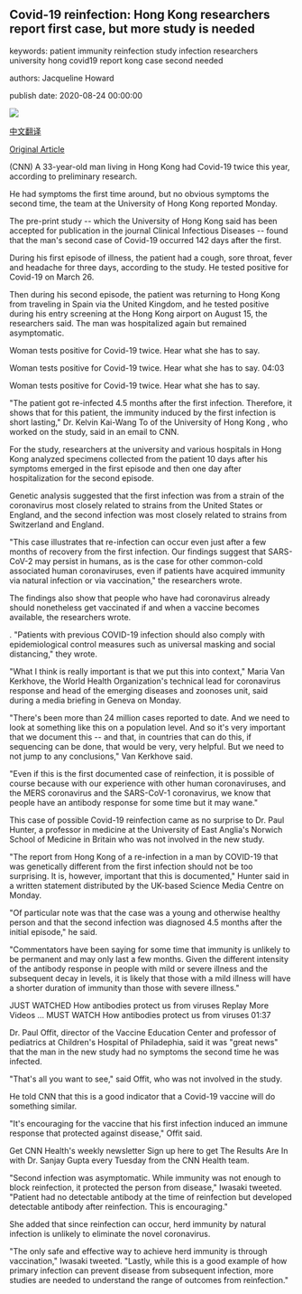 ## Covid-19 reinfection: Hong Kong researchers report first case, but more study is needed

keywords: patient immunity reinfection study infection researchers university hong covid19 report kong case second needed

authors: Jacqueline Howard

publish date: 2020-08-24 00:00:00

![](https://cdn.cnn.com/cnnnext/dam/assets/200221130556-coronavirus-image-university-of-hong-kong-super-tease.jpg)

[中文翻译](Covid-19%20reinfection%3A%20Hong%20Kong%20researchers%20report%20first%20case%2C%20but%20more%20study%20is%20needed_zh.md)

[Original Article](https://edition.cnn.com/2020/08/24/health/covid-19-reinfection-hong-kong-study/index.html)

(CNN) A 33-year-old man living in Hong Kong had Covid-19 twice this year, according to preliminary research.

He had symptoms the first time around, but no obvious symptoms the second time, the team at the University of Hong Kong reported Monday.

The pre-print study -- which the University of Hong Kong said has been accepted for publication in the journal Clinical Infectious Diseases -- found that the man's second case of Covid-19 occurred 142 days after the first.

During his first episode of illness, the patient had a cough, sore throat, fever and headache for three days, according to the study. He tested positive for Covid-19 on March 26.

Then during his second episode, the patient was returning to Hong Kong from traveling in Spain via the United Kingdom, and he tested positive during his entry screening at the Hong Kong airport on August 15, the researchers said. The man was hospitalized again but remained asymptomatic.

Woman tests positive for Covid-19 twice. Hear what she has to say.

Woman tests positive for Covid-19 twice. Hear what she has to say. 04:03

Woman tests positive for Covid-19 twice. Hear what she has to say.

"The patient got re-infected 4.5 months after the first infection. Therefore, it shows that for this patient, the immunity induced by the first infection is short lasting," Dr. Kelvin Kai-Wang To of the University of Hong Kong , who worked on the study, said in an email to CNN.

For the study, researchers at the university and various hospitals in Hong Kong analyzed specimens collected from the patient 10 days after his symptoms emerged in the first episode and then one day after hospitalization for the second episode.

Genetic analysis suggested that the first infection was from a strain of the coronavirus most closely related to strains from the United States or England, and the second infection was most closely related to strains from Switzerland and England.

"This case illustrates that re-infection can occur even just after a few months of recovery from the first infection. Our findings suggest that SARS-CoV-2 may persist in humans, as is the case for other common-cold associated human coronaviruses, even if patients have acquired immunity via natural infection or via vaccination," the researchers wrote.

The findings also show that people who have had coronavirus already should nonetheless get vaccinated if and when a vaccine becomes available, the researchers wrote.

. "Patients with previous COVID-19 infection should also comply with epidemiological control measures such as universal masking and social distancing," they wrote.

"What I think is really important is that we put this into context," Maria Van Kerkhove, the World Health Organization's technical lead for coronavirus response and head of the emerging diseases and zoonoses unit, said during a media briefing in Geneva on Monday.

"There's been more than 24 million cases reported to date. And we need to look at something like this on a population level. And so it's very important that we document this -- and that, in countries that can do this, if sequencing can be done, that would be very, very helpful. But we need to not jump to any conclusions," Van Kerkhove said.

"Even if this is the first documented case of reinfection, it is possible of course because with our experience with other human coronaviruses, and the MERS coronavirus and the SARS-CoV-1 coronavirus, we know that people have an antibody response for some time but it may wane."

This case of possible Covid-19 reinfection came as no surprise to Dr. Paul Hunter, a professor in medicine at the University of East Anglia's Norwich School of Medicine in Britain who was not involved in the new study.

"The report from Hong Kong of a re-infection in a man by COVID-19 that was genetically different from the first infection should not be too surprising. It is, however, important that this is documented," Hunter said in a written statement distributed by the UK-based Science Media Centre on Monday.

"Of particular note was that the case was a young and otherwise healthy person and that the second infection was diagnosed 4.5 months after the initial episode," he said.

"Commentators have been saying for some time that immunity is unlikely to be permanent and may only last a few months. Given the different intensity of the antibody response in people with mild or severe illness and the subsequent decay in levels, it is likely that those with a mild illness will have a shorter duration of immunity than those with severe illness."

JUST WATCHED How antibodies protect us from viruses Replay More Videos ... MUST WATCH How antibodies protect us from viruses 01:37

Dr. Paul Offit, director of the Vaccine Education Center and professor of pediatrics at Children's Hospital of Philadephia, said it was "great news" that the man in the new study had no symptoms the second time he was infected.

"That's all you want to see," said Offit, who was not involved in the study.

He told CNN that this is a good indicator that a Covid-19 vaccine will do something similar.

"It's encouraging for the vaccine that his first infection induced an immune response that protected against disease," Offit said.

Get CNN Health's weekly newsletter Sign up here to get The Results Are In with Dr. Sanjay Gupta every Tuesday from the CNN Health team.

"Second infection was asymptomatic. While immunity was not enough to block reinfection, it protected the person from disease," Iwasaki tweeted. "Patient had no detectable antibody at the time of reinfection but developed detectable antibody after reinfection. This is encouraging."

She added that since reinfection can occur, herd immunity by natural infection is unlikely to eliminate the novel coronavirus.

"The only safe and effective way to achieve herd immunity is through vaccination," Iwasaki tweeted. "Lastly, while this is a good example of how primary infection can prevent disease from subsequent infection, more studies are needed to understand the range of outcomes from reinfection."